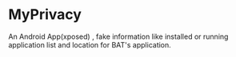 # MyPrivacy
An Android App(xposed) , fake information like installed or running application list and location for BAT's application.
